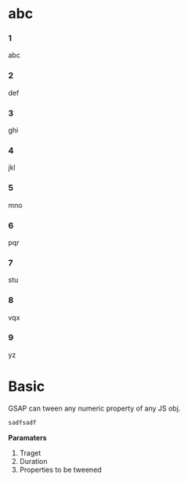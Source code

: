 abc
===


### 1
abc
### 2
def
### 3
ghi
### 4
jkl
### 5
mno
### 6
pqr
### 7
stu
### 8
vqx
### 9
yz



Basic
=====
GSAP can tween any numeric property of any JS obj.

```javascript
sadfsadf
```
 
__Paramaters__
1. Traget
2. Duration
3. Properties to be tweened
